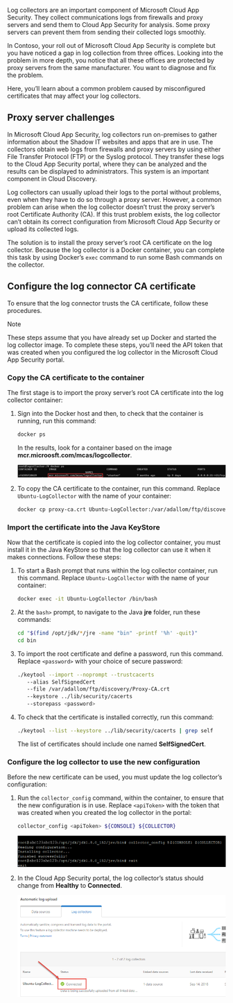 Log collectors are an important component of Microsoft Cloud App Security. They collect communications logs from firewalls and proxy servers and send them to Cloud App Security for analysis. Some proxy servers can prevent them from sending their collected logs smoothly.

In Contoso, your roll out of Microsoft Cloud App Security is complete but you have noticed a gap in log collection from three offices. Looking into the problem in more depth, you notice that all these offices are protected by proxy servers from the same manufacturer. You want to diagnose and fix the problem.

Here, you’ll learn about a common problem caused by misconfigured certificates that may affect your log collectors.

## Proxy server challenges

In Microsoft Cloud App Security, log collectors run on-premises to gather information about the Shadow IT websites and apps that are in use. The collectors obtain web logs from firewalls and proxy servers by using either File Transfer Protocol (FTP) or the Syslog protocol. They transfer these logs to the Cloud App Security portal, where they can be analyzed and the results can be displayed to administrators. This system is an important component in Cloud Discovery.

Log collectors can usually upload their logs to the portal without problems, even when they have to do so through a proxy server. However, a common problem can arise when the log collector doesn’t trust the proxy server’s root Certificate Authority (CA). If this trust problem exists, the log collector can’t obtain its correct configuration from Microsoft Cloud App Security or upload its collected logs.

The solution is to install the proxy server’s root CA certificate on the log collector. Because the log collector is a Docker container, you can complete this task by using Docker’s `exec` command to run some Bash commands on the collector.

## Configure the log connector CA certificate

To ensure that the log connector trusts the CA certificate, follow these procedures.

> [!NOTE]
> These steps assume that you have already set up Docker and started the log collector image. To complete these steps, you’ll need the API token that was created when you configured the log collector in the Microsoft Cloud App Security portal.

### Copy the CA certificate to the container

The first stage is to import the proxy server’s root CA certificate into the log collector container:

1. Sign into the Docker host and then, to check that the container is running, run this command:

    ```bash
    docker ps
    ```

    In the results, look for a container based on the image **mcr.microosft.com/mcas/logcollector**.

    ![A screenshot of the output from the docker ps command, showing the log collector.](../media/05-list-containers.png)

1. To copy the CA certificate to the container, run this command. Replace `Ubuntu-LogCollector` with the name of your container:

    ```bash
    docker cp proxy-ca.crt Ubuntu-LogCollector:/var/adallom/ftp/discovery
    ```

### Import the certificate into the Java KeyStore

Now that the certificate is copied into the log collector container, you must install it in the Java KeyStore so that the log collector can use it when it makes connections. Follow these steps:

1. To start a Bash prompt that runs within the log collector container, run this command. Replace `Ubuntu-LogCollector` with the name of your container:

    ```bash
    docker exec -it Ubuntu-LogCollector /bin/bash
    ```

1. At the `bash>` prompt, to navigate to the Java **jre** folder, run these commands:

    ```bash
    cd "$(find /opt/jdk/*/jre -name "bin" -printf '%h' -quit)"
    cd bin
    ```

1. To import the root certificate and define a password, run this command. Replace `<password>` with your choice of secure password:

    ```bash
    ./keytool --import --noprompt --trustcacerts 
       --alias SelfSignedCert 
       --file /var/adallom/ftp/discovery/Proxy-CA.crt 
       --keystore ../lib/security/cacerts 
       --storepass <password>
    ```

1. To check that the certificate is installed correctly, run this command:

    ```bash
    ./keytool --list --keystore ../lib/security/cacerts | grep self
    ```

    The list of certificates should include one named **SelfSignedCert**.

### Configure the log collector to use the new configuration

Before the new certificate can be used, you must update the log collector’s configuration:

1. Run the `collector_config` command, within the container, to ensure that the new configuration is in use. Replace `<apiToken>` with the token that was created when you created the log collector in the portal:

    ```bash
    collector_config <apiToken> ${CONSOLE} ${COLLECTOR}
    ```

    ![A screenshot of the output from the collector_config command.](../media/05-reconfigure-collector.png)

1. In the Cloud App Security portal, the log collector’s status should change from **Healthy** to **Connected**.

    ![A screenshot of the log collectors display in the Cloud App Security portal, showing that the log collector is connected.](../media/05-log-collector-healthy.png)
